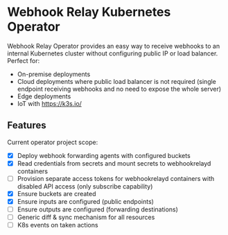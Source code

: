 # Webhook Relay Kubernetes Operator

Webhook Relay Operator provides an easy way to receive webhooks to an internal Kubernetes cluster without configuring public IP or load balancer. Perfect for:
- On-premise deployments 
- Cloud deployments where public load balancer is not required (single endpoint receiving webhooks and no need to expose the whole server)
- Edge deployments
- IoT with https://k3s.io/

## Features

Current operator project scope:

- [x] Deploy webhook forwarding agents with configured buckets
- [x] Read credentials from secrets and mount secrets to webhookrelayd containers
- [ ] Provision separate access tokens for webhookrelayd containers with disabled API access (only subscribe capability)
- [x] Ensure buckets are created 
- [x] Ensure inputs are configured (public endpoints)
- [ ] Ensure outputs are configured (forwarding destinations)
- [ ] Generic diff & sync mechanism for all resources
- [ ] K8s events on taken actions